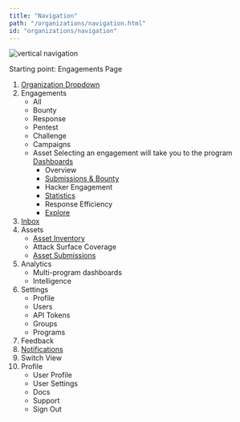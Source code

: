 ```yaml
---
title: "Navigation"
path: "/organizations/navigation.html"
id: "organizations/navigation"
---
```


![vertical navigation](/images/vertical-navigation1.png)

Starting point: Engagements Page

1. [Organization Dropdown](organization-dropdown.html)
2. Engagements
    * All
    * Bounty
    * Response
    * Pentest
    * Challenge
    * Campaigns
    * Asset
    Selecting an engagement will take you to the program [Dashboards](dashboards.html)
        * Overview
        * [Submissions & Bounty](submissions-bounty-dashboard.html)
        * Hacker Engagement
        * [Statistics](statistics-dashboard.html)
        * Response Efficiency
        * [Explore](explore.html)
3. [Inbox](inbox.html)
3. Assets
    * [Asset Inventory](asset-inventory.html)
    * Attack Surface Coverage
    * [Asset Submissions](asset-inventory.html#advanced-features)
4. Analytics
    * Multi-program dashboards
    * Intelligence
6. Settings
    * Profile
    * Users
    * API Tokens
    * Groups
    * Programs
8. Feedback  
9. [Notifications](notifications.html)
10. Switch View
11. Profile
    * User Profile
    * User Settings
    * Docs
    * Support
    * Sign Out

